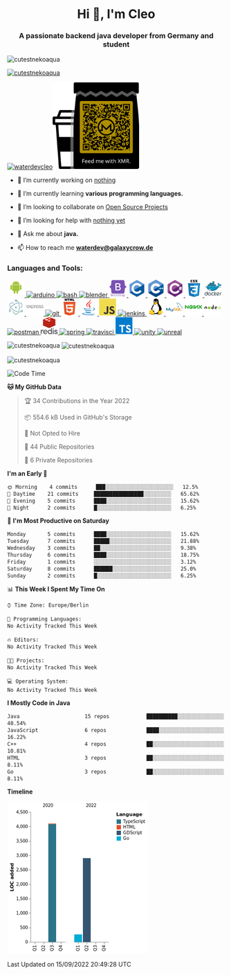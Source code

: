 <h1 align="center">Hi 👋, I'm Cleo</h1>
<h3 align="center">A passionate backend java developer from Germany and student</h3>

<p align="left"> <img src="https://komarev.com/ghpvc/?username=cutestnekoaqua&label=Profile%20views&color=0e75b6&style=flat" alt="cutestnekoaqua" /> </p>

<p align="left"> <a href="https://github.com/ryo-ma/github-profile-trophy"><img src="https://github-profile-trophy.vercel.app/?username=cutestnekoaqua" alt="cutestnekoaqua" /></a> </p>

<p align="left"> <a href="https://twitter.com/waterdevcleo" target="blank"><img src="https://img.shields.io/twitter/follow/waterdevcleo?logo=twitter&style=for-the-badge" alt="waterdevcleo" /></a><img src="https://raw.githubusercontent.com/cutestnekoaqua/cutestnekoaqua/main/49sZDrVkFEaUr9HQr_.png" alt="Donate XMR" style="width:200px;height:200px;"/></p> 

- 🔭 I’m currently working on [nothing](https://en.wikipedia.com/wiki/Hibernation)

- 🌱 I’m currently learning **various programming languages.**

- 👯 I’m looking to collaborate on [Open Source Projects](https://en.wikipedia.com/wiki/free_software)

- 🤝 I’m looking for help with [nothing yet](sadge)

- 💬 Ask me about **java.**

- 📫 How to reach me **waterdev@galaxycrow.de**

<h3 align="left">Languages and Tools:</h3>
<p align="left"> <a href="https://developer.android.com" target="_blank"> <img src="https://raw.githubusercontent.com/devicons/devicon/master/icons/android/android-original-wordmark.svg" alt="android" width="40" height="40"/> </a> <a href="https://www.arduino.cc/" target="_blank"> <img src="https://cdn.worldvectorlogo.com/logos/arduino-1.svg" alt="arduino" width="40" height="40"/> </a> <a href="https://www.gnu.org/software/bash/" target="_blank"> <img src="https://www.vectorlogo.zone/logos/gnu_bash/gnu_bash-icon.svg" alt="bash" width="40" height="40"/> </a> <a href="https://www.blender.org/" target="_blank"> <img src="https://download.blender.org/branding/community/blender_community_badge_white.svg" alt="blender" width="40" height="40"/> </a> <a href="https://getbootstrap.com" target="_blank"> <img src="https://raw.githubusercontent.com/devicons/devicon/master/icons/bootstrap/bootstrap-plain-wordmark.svg" alt="bootstrap" width="40" height="40"/> </a> <a href="https://www.cprogramming.com/" target="_blank"> <img src="https://raw.githubusercontent.com/devicons/devicon/master/icons/c/c-original.svg" alt="c" width="40" height="40"/> </a> <a href="https://www.w3schools.com/cpp/" target="_blank"> <img src="https://raw.githubusercontent.com/devicons/devicon/master/icons/cplusplus/cplusplus-original.svg" alt="cplusplus" width="40" height="40"/> </a> <a href="https://www.w3schools.com/cs/" target="_blank"> <img src="https://raw.githubusercontent.com/devicons/devicon/master/icons/csharp/csharp-original.svg" alt="csharp" width="40" height="40"/> </a> <a href="https://www.w3schools.com/css/" target="_blank"> <img src="https://raw.githubusercontent.com/devicons/devicon/master/icons/css3/css3-original-wordmark.svg" alt="css3" width="40" height="40"/> </a> <a href="https://www.docker.com/" target="_blank"> <img src="https://raw.githubusercontent.com/devicons/devicon/master/icons/docker/docker-original-wordmark.svg" alt="docker" width="40" height="40"/> </a> <a href="https://www.electronjs.org" target="_blank"> <img src="https://raw.githubusercontent.com/devicons/devicon/master/icons/electron/electron-original.svg" alt="electron" width="40" height="40"/> </a> <a href="https://expressjs.com" target="_blank"> <img src="https://raw.githubusercontent.com/devicons/devicon/master/icons/express/express-original-wordmark.svg" alt="express" width="40" height="40"/> </a> <a href="https://git-scm.com/" target="_blank"> <img src="https://www.vectorlogo.zone/logos/git-scm/git-scm-icon.svg" alt="git" width="40" height="40"/> </a> <a href="https://www.w3.org/html/" target="_blank"> <img src="https://raw.githubusercontent.com/devicons/devicon/master/icons/html5/html5-original-wordmark.svg" alt="html5" width="40" height="40"/> </a> <a href="https://www.java.com" target="_blank"> <img src="https://raw.githubusercontent.com/devicons/devicon/master/icons/java/java-original.svg" alt="java" width="40" height="40"/> </a> <a href="https://developer.mozilla.org/en-US/docs/Web/JavaScript" target="_blank"> <img src="https://raw.githubusercontent.com/devicons/devicon/master/icons/javascript/javascript-original.svg" alt="javascript" width="40" height="40"/> </a> <a href="https://www.jenkins.io" target="_blank"> <img src="https://www.vectorlogo.zone/logos/jenkins/jenkins-icon.svg" alt="jenkins" width="40" height="40"/> </a> <a href="https://www.linux.org/" target="_blank"> <img src="https://raw.githubusercontent.com/devicons/devicon/master/icons/linux/linux-original.svg" alt="linux" width="40" height="40"/> </a> <a href="https://www.mysql.com/" target="_blank"> <img src="https://raw.githubusercontent.com/devicons/devicon/master/icons/mysql/mysql-original-wordmark.svg" alt="mysql" width="40" height="40"/> </a> <a href="https://www.nginx.com" target="_blank"> <img src="https://raw.githubusercontent.com/devicons/devicon/master/icons/nginx/nginx-original.svg" alt="nginx" width="40" height="40"/> </a> <a href="https://nodejs.org" target="_blank"> <img src="https://raw.githubusercontent.com/devicons/devicon/master/icons/nodejs/nodejs-original-wordmark.svg" alt="nodejs" width="40" height="40"/> </a> <a href="https://postman.com" target="_blank"> <img src="https://www.vectorlogo.zone/logos/getpostman/getpostman-icon.svg" alt="postman" width="40" height="40"/> </a> <a href="https://redis.io" target="_blank"> <img src="https://raw.githubusercontent.com/devicons/devicon/master/icons/redis/redis-original-wordmark.svg" alt="redis" width="40" height="40"/> </a> <a href="https://spring.io/" target="_blank"> <img src="https://www.vectorlogo.zone/logos/springio/springio-icon.svg" alt="spring" width="40" height="40"/> </a> <a href="https://travis-ci.org" target="_blank"> <img src="https://www.vectorlogo.zone/logos/travis-ci/travis-ci-icon.svg" alt="travisci" width="40" height="40"/> </a> <a href="https://www.typescriptlang.org/" target="_blank"> <img src="https://raw.githubusercontent.com/devicons/devicon/master/icons/typescript/typescript-original.svg" alt="typescript" width="40" height="40"/> </a> <a href="https://unity.com/" target="_blank"> <img src="https://www.vectorlogo.zone/logos/unity3d/unity3d-icon.svg" alt="unity" width="40" height="40"/> </a> <a href="https://unrealengine.com/" target="_blank"> <img src="https://raw.githubusercontent.com/kenangundogan/fontisto/036b7eca71aab1bef8e6a0518f7329f13ed62f6b/icons/svg/brand/unreal-engine.svg" alt="unreal" width="40" height="40"/> </a> </p>

<p><img align="left" src="https://github-readme-stats.vercel.app/api/top-langs?username=cutestnekoaqua&show_icons=true&locale=en&layout=compact" alt="cutestnekoaqua" /></p>

<p>&nbsp;<img align="center" src="https://github-readme-stats.vercel.app/api?username=cutestnekoaqua&show_icons=true&locale=en" alt="cutestnekoaqua" /></p>

<p><img align="center" src="https://github-readme-streak-stats.herokuapp.com/?user=cutestnekoaqua&" alt="cutestnekoaqua" /></p>

<!--START_SECTION:waka-->
![Code Time](http://img.shields.io/badge/Code%20Time-55%20hrs%2027%20mins-blue)

**🐱 My GitHub Data** 

> 🏆 34 Contributions in the Year 2022
 > 
> 📦 554.6 kB Used in GitHub's Storage 
 > 
> 🚫 Not Opted to Hire
 > 
> 📜 44 Public Repositories 
 > 
> 🔑 6 Private Repositories  
 > 
**I'm an Early 🐤** 

```text
🌞 Morning    4 commits      ███░░░░░░░░░░░░░░░░░░░░░░   12.5% 
🌆 Daytime    21 commits     ████████████████░░░░░░░░░   65.62% 
🌃 Evening    5 commits      ████░░░░░░░░░░░░░░░░░░░░░   15.62% 
🌙 Night      2 commits      █░░░░░░░░░░░░░░░░░░░░░░░░   6.25%

```
📅 **I'm Most Productive on Saturday** 

```text
Monday       5 commits      ████░░░░░░░░░░░░░░░░░░░░░   15.62% 
Tuesday      7 commits      █████░░░░░░░░░░░░░░░░░░░░   21.88% 
Wednesday    3 commits      ██░░░░░░░░░░░░░░░░░░░░░░░   9.38% 
Thursday     6 commits      ████░░░░░░░░░░░░░░░░░░░░░   18.75% 
Friday       1 commits      ░░░░░░░░░░░░░░░░░░░░░░░░░   3.12% 
Saturday     8 commits      ██████░░░░░░░░░░░░░░░░░░░   25.0% 
Sunday       2 commits      █░░░░░░░░░░░░░░░░░░░░░░░░   6.25%

```


📊 **This Week I Spent My Time On** 

```text
⌚︎ Time Zone: Europe/Berlin

💬 Programming Languages: 
No Activity Tracked This Week

🔥 Editors: 
No Activity Tracked This Week

🐱‍💻 Projects: 
No Activity Tracked This Week

💻 Operating System: 
No Activity Tracked This Week

```

**I Mostly Code in Java** 

```text
Java                     15 repos            ██████████░░░░░░░░░░░░░░░   40.54% 
JavaScript               6 repos             ████░░░░░░░░░░░░░░░░░░░░░   16.22% 
C++                      4 repos             ██░░░░░░░░░░░░░░░░░░░░░░░   10.81% 
HTML                     3 repos             ██░░░░░░░░░░░░░░░░░░░░░░░   8.11% 
Go                       3 repos             ██░░░░░░░░░░░░░░░░░░░░░░░   8.11%

```


**Timeline**

![Chart not found](https://raw.githubusercontent.com/CutestNekoAqua/CutestNekoAqua/main/charts/bar_graph.png) 


 Last Updated on 15/09/2022 20:49:28 UTC
<!--END_SECTION:waka-->
